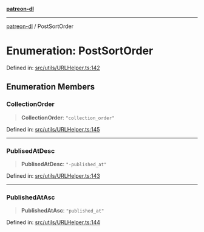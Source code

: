 [**patreon-dl**](../README.md)

***

[patreon-dl](../README.md) / PostSortOrder

# Enumeration: PostSortOrder

Defined in: [src/utils/URLHelper.ts:142](https://github.com/patrickkfkan/patreon-dl/blob/4add035452a0337eb07608bde52caecf1dcf43e7/src/utils/URLHelper.ts#L142)

## Enumeration Members

### CollectionOrder

> **CollectionOrder**: `"collection_order"`

Defined in: [src/utils/URLHelper.ts:145](https://github.com/patrickkfkan/patreon-dl/blob/4add035452a0337eb07608bde52caecf1dcf43e7/src/utils/URLHelper.ts#L145)

***

### PublisedAtDesc

> **PublisedAtDesc**: `"-published_at"`

Defined in: [src/utils/URLHelper.ts:143](https://github.com/patrickkfkan/patreon-dl/blob/4add035452a0337eb07608bde52caecf1dcf43e7/src/utils/URLHelper.ts#L143)

***

### PublishedAtAsc

> **PublishedAtAsc**: `"published_at"`

Defined in: [src/utils/URLHelper.ts:144](https://github.com/patrickkfkan/patreon-dl/blob/4add035452a0337eb07608bde52caecf1dcf43e7/src/utils/URLHelper.ts#L144)
